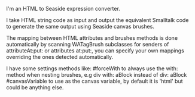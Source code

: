 I'm an HTML to Seaside expression converter.

I take HTML string code as input and output the equivalent Smalltalk code to generate the same output using Seaside canvas brushes.

The mapping between HTML attributes and brushes methods is done automatically by scanning WATagBrush subclasses for senders of attributeAt:put: or attributes at:put:, you can specify your own mappings overriding the ones detected automatically.

I have some settings methods like: 
#forceWith to always use the with: method when nesting brushes, e.g div with: aBlock instead of div: aBlock
#canvasVariable to use as the canvas variable, by default it is 'html' but could be anything else.
